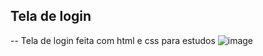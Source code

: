## Tela de login
--
Tela de login feita com html e css para estudos
![image](https://user-images.githubusercontent.com/89497859/137741381-f3dbe36c-f6d6-47dc-b156-21fc516eb6f4.png)
